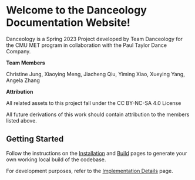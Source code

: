 # Welcome to the Danceology Documentation Website!

Danceology is a Spring 2023 Project developed by Team Danceology for the CMU MET program in collaboration with the Paul Taylor Dance Company.

**Team Members**

Christine Jung, Xiaoying Meng, Jiacheng Qiu, Yiming Xiao, Xueying Yang, Angela Zhang

**Attribution**

All related assets to this project fall under the CC BY-NC-SA 4.0 License

All future derivations of this work should contain attribution to the members listed above.

## Getting Started

Follow the instructions on the [Installation](/codebase/installation/) and [Build](/codebase/build/) pages to generate your own working local build of the codebase.

For development purposes, refer to the [Implementation Details](/codebase/implementation/) page.
